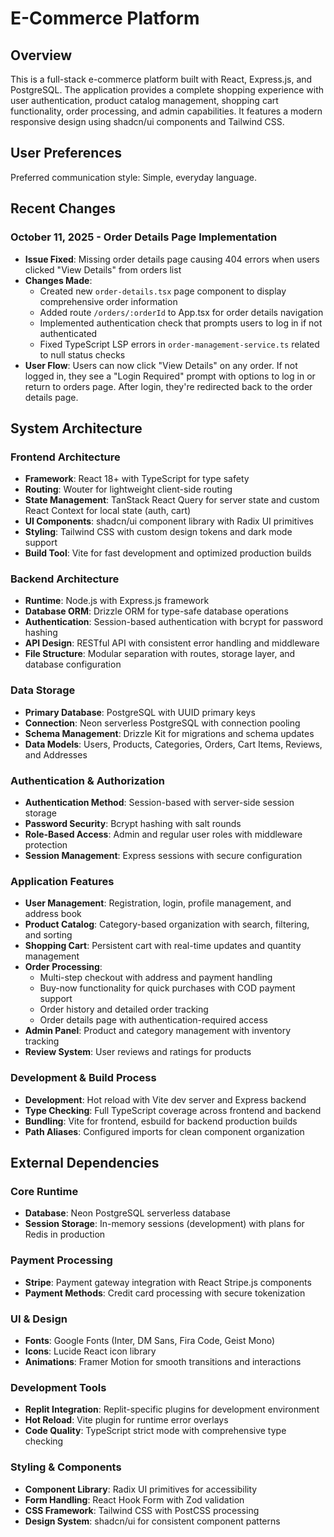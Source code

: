 # E-Commerce Platform

## Overview

This is a full-stack e-commerce platform built with React, Express.js, and PostgreSQL. The application provides a complete shopping experience with user authentication, product catalog management, shopping cart functionality, order processing, and admin capabilities. It features a modern responsive design using shadcn/ui components and Tailwind CSS.

## User Preferences

Preferred communication style: Simple, everyday language.

## Recent Changes

### October 11, 2025 - Order Details Page Implementation
- **Issue Fixed**: Missing order details page causing 404 errors when users clicked "View Details" from orders list
- **Changes Made**:
  - Created new `order-details.tsx` page component to display comprehensive order information
  - Added route `/orders/:orderId` to App.tsx for order details navigation
  - Implemented authentication check that prompts users to log in if not authenticated
  - Fixed TypeScript LSP errors in `order-management-service.ts` related to null status checks
- **User Flow**: Users can now click "View Details" on any order. If not logged in, they see a "Login Required" prompt with options to log in or return to orders page. After login, they're redirected back to the order details page.

## System Architecture

### Frontend Architecture
- **Framework**: React 18+ with TypeScript for type safety
- **Routing**: Wouter for lightweight client-side routing
- **State Management**: TanStack React Query for server state and custom React Context for local state (auth, cart)
- **UI Components**: shadcn/ui component library with Radix UI primitives
- **Styling**: Tailwind CSS with custom design tokens and dark mode support
- **Build Tool**: Vite for fast development and optimized production builds

### Backend Architecture
- **Runtime**: Node.js with Express.js framework
- **Database ORM**: Drizzle ORM for type-safe database operations
- **Authentication**: Session-based authentication with bcrypt for password hashing
- **API Design**: RESTful API with consistent error handling and middleware
- **File Structure**: Modular separation with routes, storage layer, and database configuration

### Data Storage
- **Primary Database**: PostgreSQL with UUID primary keys
- **Connection**: Neon serverless PostgreSQL with connection pooling
- **Schema Management**: Drizzle Kit for migrations and schema updates
- **Data Models**: Users, Products, Categories, Orders, Cart Items, Reviews, and Addresses

### Authentication & Authorization
- **Authentication Method**: Session-based with server-side session storage
- **Password Security**: Bcrypt hashing with salt rounds
- **Role-Based Access**: Admin and regular user roles with middleware protection
- **Session Management**: Express sessions with secure configuration

### Application Features
- **User Management**: Registration, login, profile management, and address book
- **Product Catalog**: Category-based organization with search, filtering, and sorting
- **Shopping Cart**: Persistent cart with real-time updates and quantity management
- **Order Processing**: 
  - Multi-step checkout with address and payment handling
  - Buy-now functionality for quick purchases with COD payment support
  - Order history and detailed order tracking
  - Order details page with authentication-required access
- **Admin Panel**: Product and category management with inventory tracking
- **Review System**: User reviews and ratings for products

### Development & Build Process
- **Development**: Hot reload with Vite dev server and Express backend
- **Type Checking**: Full TypeScript coverage across frontend and backend
- **Bundling**: Vite for frontend, esbuild for backend production builds
- **Path Aliases**: Configured imports for clean component organization

## External Dependencies

### Core Runtime
- **Database**: Neon PostgreSQL serverless database
- **Session Storage**: In-memory sessions (development) with plans for Redis in production

### Payment Processing
- **Stripe**: Payment gateway integration with React Stripe.js components
- **Payment Methods**: Credit card processing with secure tokenization

### UI & Design
- **Fonts**: Google Fonts (Inter, DM Sans, Fira Code, Geist Mono)
- **Icons**: Lucide React icon library
- **Animations**: Framer Motion for smooth transitions and interactions

### Development Tools
- **Replit Integration**: Replit-specific plugins for development environment
- **Hot Reload**: Vite plugin for runtime error overlays
- **Code Quality**: TypeScript strict mode with comprehensive type checking

### Styling & Components
- **Component Library**: Radix UI primitives for accessibility
- **Form Handling**: React Hook Form with Zod validation
- **CSS Framework**: Tailwind CSS with PostCSS processing
- **Design System**: shadcn/ui for consistent component patterns